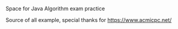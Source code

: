 Space for Java Algorithm exam practice

Source of all example, special thanks for https://www.acmicpc.net/
